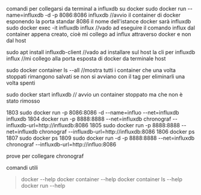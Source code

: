 comandi per collegarsi da terminal a influxdb su docker
sudo docker run --name=influxdb -d -p 8086:8086 influxdb  //avvio il container di docker esponendo la porta standar 8086 il nome dell'istance docker sarà influxdb
sudo docker exec -it influxdb influx  //vado ad eseguire il comando influx dal container appena creato, cioè mi collego ad influx attraverso docker e non dal host

sudo apt install influxdb-client //vado ad installare sul host la cli per influxdb
influx //mi collego alla porta esposta di docker da terminale host

sudo docker container ls --all //mostra tutti i container che una volta stoppati rimangono salvati se non si avviano con il tag per eliminarli una volta spenti


sudo docker start influxdb // avvio un container stoppato ma che non è stato rimosso


 1803  sudo docker run -p 8086:8086 -d --name=influo --net=influxdb influxdb
 1804  docker run -p 8888:8888       --net=influxdb       chronograf --influxdb-url=http://influxdb:8086
 1805  sudo docker run -p 8888:8888       --net=influxdb       chronograf --influxdb-url=http://influxdb:8086
 1806  docker ps
 1807  sudo docker ps
 1809  sudo docker run -d -p 8888:8888 --net=influxdb chronograf --influxdb-url=http://influo:8086


prove per collegare chronograf


comandi utili 
> docker --help
> docker container --help
> docker container ls --help
> docker run --help


